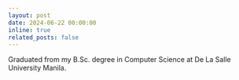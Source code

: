 ```yaml
---
layout: post
date: 2024-06-22 00:00:00
inline: true
related_posts: false
---
```


Graduated from my B.Sc. degree in Computer Science at De La Salle University Manila.